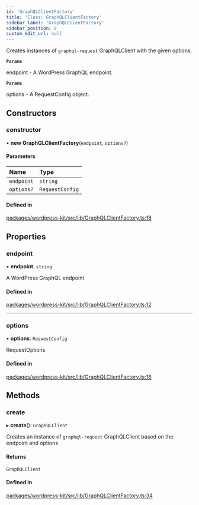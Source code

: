 ```yaml
---
id: 'GraphQLClientFactory'
title: 'Class: GraphQLClientFactory'
sidebar_label: 'GraphQLClientFactory'
sidebar_position: 0
custom_edit_url: null
---
```


Creates instances of `graphql-request` GraphQLClient with the given options.

**`Params`**

endpoint - A WordPress GraphQL endpoint.

**`Params`**

options - A RequestConfig object.

## Constructors

### constructor

• **new GraphQLClientFactory**(`endpoint`, `options?`)

#### Parameters

| Name       | Type            |
| :--------- | :-------------- |
| `endpoint` | `string`        |
| `options?` | `RequestConfig` |

#### Defined in

[packages/wordpress-kit/src/lib/GraphQLClientFactory.ts:18](https://github.com/pantheon-systems/decoupled-kit-js/blob/32b3f2995/packages/wordpress-kit/src/lib/GraphQLClientFactory.ts#L18)

## Properties

### endpoint

• **endpoint**: `string`

A WordPress GraphQL endpoint

#### Defined in

[packages/wordpress-kit/src/lib/GraphQLClientFactory.ts:12](https://github.com/pantheon-systems/decoupled-kit-js/blob/32b3f2995/packages/wordpress-kit/src/lib/GraphQLClientFactory.ts#L12)

---

### options

• **options**: `RequestConfig`

RequestOptions

#### Defined in

[packages/wordpress-kit/src/lib/GraphQLClientFactory.ts:16](https://github.com/pantheon-systems/decoupled-kit-js/blob/32b3f2995/packages/wordpress-kit/src/lib/GraphQLClientFactory.ts#L16)

## Methods

### create

▸ **create**(): `GraphQLClient`

Creates an instance of `graphql-request` GraphQLClient based on the endpoint and
options

#### Returns

`GraphQLClient`

#### Defined in

[packages/wordpress-kit/src/lib/GraphQLClientFactory.ts:34](https://github.com/pantheon-systems/decoupled-kit-js/blob/32b3f2995/packages/wordpress-kit/src/lib/GraphQLClientFactory.ts#L34)
